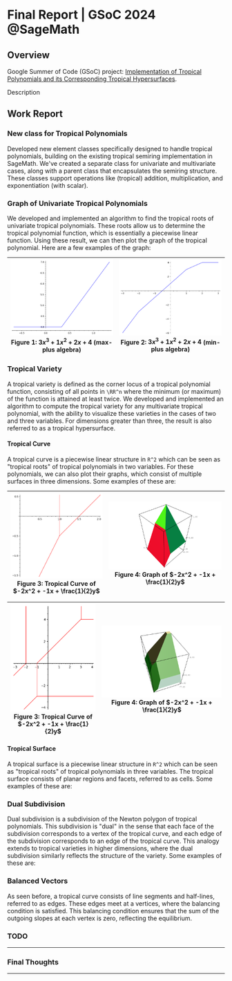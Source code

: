 # Final Report | GSoC 2024 @SageMath


## Overview
Google Summer of Code (GSoC) project: [Implementation of Tropical Polynomials and its Corresponding Tropical Hypersurfaces](https://summerofcode.withgoogle.com/myprojects/details/j1yAryTd). 

Description

## Work Report

### New class for Tropical Polynomials
Developed new element classes specifically designed to handle tropical polynomials, building on the existing tropical semiring implementation in SageMath. We've created a separate class for univariate and multivariate cases, along with a parent class that encapsulates the semiring structure. These classes support operations like (tropical) addition, multiplication, and exponentiation (with scalar).

### Graph of Univariate Tropical Polynomials
We developed and implemented an algorithm to find the tropical roots of univariate tropical polynomials. These roots allow us to determine the tropical polynomial function, which is essentially a piecewise linear function. Using these result, we can then plot the graph of the tropical polynomial. Here are a few examples of the graph:

|![](../images/polyplot1.png) Figure 1: $3x^3 + 1x^2 + 2x + 4$ (max-plus algebra) | ![](../images/polyplot2.png) Figure 2: $3x^3 + 1x^2 + 2x + 4$ (min-plus algebra) |
|:-:|:-:|


### Tropical Variety
A tropical variety is defined as the corner locus of a tropical polynomial function, consisting of all points in `\RR^n` where the minimum (or maximum) of the function is attained at least twice. We developed and implemented an algorithm to compute the tropical variety for any multivariate tropical polynomial, with the ability to visualize these varieties in the cases of two and three variables. For dimensions greater than three, the result is also referred to as a tropical hypersurface.

#### Tropical Curve
A tropical curve is a piecewise linear structure in `R^2` which can be seen as "tropical roots" of tropical polynomials in two variables.  For these polynomials, we can also plot their graphs, which consist of multiple surfaces in three dimensions. Some examples of these are:

|![](../images/tcurve1.png) Figure 3: Tropical Curve of $-2x^2 + -1x + \frac{1}{2}y$ |![](../images/mpolyplot3d1.png)  Figure 4: Graph of $-2x^2 + -1x + \frac{1}{2}y$ |
|:-:|:-:|

|![test](../images/tcurve2.png) Figure 3: Tropical Curve of $-2x^2 + -1x + \frac{1}{2}y$ |![](../images/mpolyplot3d2.png)  Figure 4: Graph of $-2x^2 + -1x + \frac{1}{2}y$ |
|:-:|:-:|


#### Tropical Surface
A tropical surface is a piecewise linear structure in `R^2` which can be seen as "tropical roots" of tropical polynomials in three variables.  The tropical surface consists of planar regions and facets, referred to as cells. Some examples of these are:

### Dual Subdivision
Dual subdivision is a subdivision of the Newton polygon of tropical polynomials. This subdivision is "dual" in the sense that each face of the subdivision corresponds to a vertex of the tropical curve, and each edge of the subdivision corresponds to an edge of the tropical curve. This analogy extends to tropical varieties in higher dimensions, where the dual subdivision similarly reflects the structure of the variety. Some examples of these are:

### Balanced Vectors
As seen before, a tropical curve consists of line segments and half-lines, referred to as edges. These edges meet at a vertices, where the balancing condition is satisfied. This balancing condition ensures that the sum of the outgoing slopes at each vertex is zero, reflecting the equilibrium.

### TODO
***

### Final Thoughts
***



